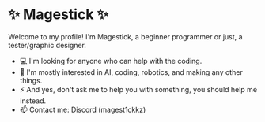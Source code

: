 # ✨ Magestick ✨
Welcome to my profile! I'm Magestick, a beginner programmer or just, a tester/graphic designer.

* 💻 I'm looking for anyone who can help with the coding.
* 👀 I'm mostly interested in AI, coding, robotics, and making any other things.
* ⚡ And yes, don't ask me to help you with something, you should help me instead.
* 📫 Contact me: Discord (magest1ckkz)
